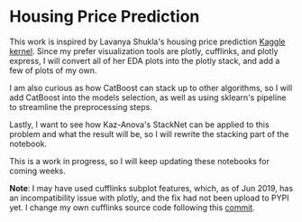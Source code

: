 # Housing Price Prediction
This work is inspired by Lavanya Shukla's housing price prediction [Kaggle kernel](https://www.kaggle.com/lavanyashukla01/how-i-made-top-0-3-on-a-kaggle-competition). Since my prefer visualization tools are plotly, cufflinks, and plotly express, I will convert all of her EDA plots into the plotly stack, and add a few of plots of my own. 

I am also curious as how CatBoost can stack up to other algorithms, so I will add CatBoost into the models selection, as well as using sklearn's pipeline to streamline the preprocessing steps.

Lastly, I want to see how Kaz-Anova's StackNet can be applied to this problem and what the result will be, so I will rewrite the stacking part of the notebook.

This is a work in progress, so I will keep updating these notebooks for coming weeks.


**Note**: I may have used cufflinks subplot features, which, as of Jun 2019, has an incompatibility issue with plotly, and the fix had not been upload to PYPI yet. I change my own cufflinks source code following this [commit](https://github.com/santosjorge/cufflinks/pull/178/commits/cc4c23c2b45b870f6801d1cb0312948e1f73f424).


